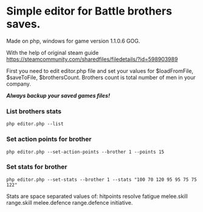 # Simple editor for Battle brothers saves.
Made on php, windows for game version 1.1.0.6 GOG. 

With the help of original steam guide https://steamcommunity.com/sharedfiles/filedetails/?id=598903989


First you need to edit editor.php file and set your values for $loadFromFile, $saveToFile, $brothersCount.
Brothers count is total number of men in your company.

***Always backup your saved games files!*** 

### List brothers stats
```
php editor.php --list
```

### Set action points for brother
```
php editor.php --set-action-points --brother 1 --points 15
```

### Set stats for brother
```
php editor.php --set-stats --brother 1 --stats "100 70 120 95 95 75 75 122"
```

Stats are space separated values of: hitpoints resolve fatigue melee.skill range.skill melee.defence range.defence initiative.
